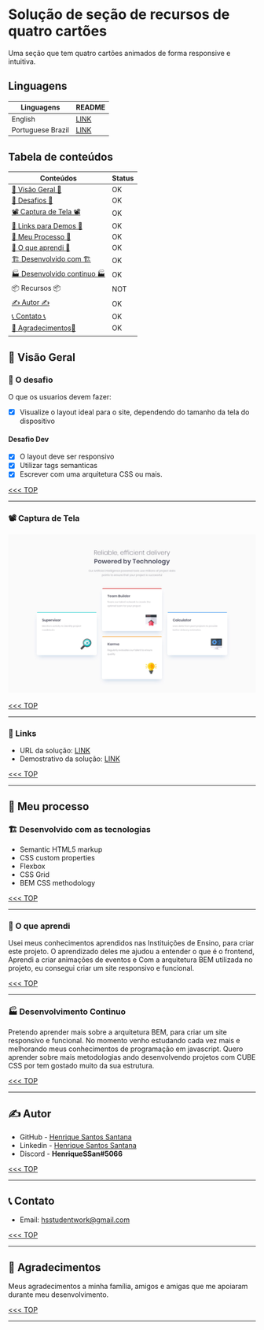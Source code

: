 # Solução de seção de recursos de quatro cartões

Uma seção que tem quatro cartões animados de forma responsive e intuitiva.

## Linguagens

|Linguagens       |README                         |
|-----------------|-------------------------------|
|English          |[LINK](lll)                    |
|Portuguese Brazil|[LINK](./README_pt-br.md)      |

## Tabela de conteúdos

|Conteúdos                                                               |Status|
|------------------------------------------------------------------------|------|
|[👀 Visão Geral 👀](#-visão-geral)                                      |OK    |
|[🎯 Desafios 🎯](#-o-desafio)                                           |OK    |
|[📽️ Captura de Tela 📽️](#-captura-de-tela)                              |OK    |
|[🧪 Links para Demos 🧪](#-links)                                       |OK    |
|[👟 Meu Processo 👟](#-meu-processo)                                    |OK    |
|[📖 O que aprendi 📖](#-o-que-aprendi)                                  |OK    |
|[🏗️ Desenvolvido com 🏗️](#-desenvolvido-com-as-tecnologias)             |OK    |
|[🏭 Desenvolvido continuo 🏭](#-desenvolvimento-continuo)               |OK    |
|📦 Recursos 📦                                                          |NOT   |
|[✍️ Autor ✍️](#-autor)                                                    |OK    |
|[📞 Contato 📞](#-contato)                                              |OK    |
|[🎊 Agradecimentos🎊](#-agradecimentos)                                 |OK    |
|                                                                        |      |

## 👀 Visão Geral

### 🎯 O desafio

O que os usuarios devem fazer:

- [x] Visualize o layout ideal para o site, dependendo do tamanho da tela do dispositivo

#### Desafio Dev

- [x] O layout deve ser responsivo
- [x] Utilizar tags semanticas
- [x] Escrever com uma arquitetura CSS ou mais.

[<<< TOP](#tabela-de-conteúdos)

------------------------------------------------------------------

### 📽 Captura de Tela

![Image](./_design/desktop-design.jpg)

[<<< TOP](#tabela-de-conteúdos)

------------------------------------------------------------------

### 🧪 Links

- URL da solução: [LINK](https://four-card-feature-section-rho-smoky.vercel.app/)
- Demostrativo da solução: [LINK](https://four-card-feature-section-rho-smoky.vercel.app/)

[<<< TOP](#tabela-de-conteúdos)

------------------------------------------------------------------

## 👟 Meu processo

### 🏗 Desenvolvido com as tecnologias

- Semantic HTML5 markup
- CSS custom properties
- Flexbox
- CSS Grid
- BEM CSS methodology

[<<< TOP](#tabela-de-conteúdos)

------------------------------------------------------------------

### 📖 O que aprendi

Usei meus conhecimentos aprendidos nas Instituições de Ensino, para criar este projeto. O aprendizado deles me ajudou a entender o que é o frontend, Aprendi a criar animações de eventos e Com a arquitetura BEM utilizada no projeto, eu consegui criar um site responsivo e funcional.

[<<< TOP](#tabela-de-conteúdos)

------------------------------------------------------------------

### 🏭 Desenvolvimento Continuo

Pretendo aprender mais sobre a arquitetura BEM, para criar um site responsivo e funcional. No momento venho estudando cada vez mais e melhorando meus conhecimentos de programação em javascript. Quero aprender sobre mais metodologias ando desenvolvendo projetos com CUBE CSS por tem gostado muito da sua estrutura.

[<<< TOP](#tabela-de-conteúdos)

------------------------------------------------------------------

## ✍ Autor

- GitHub - [Henrique Santos Santana](https://github.com/HenriqueSSan/)
- Linkedin - [Henrique Santos Santana](https://linkedin.com/in/henrique-santos-santana)
- Discord - **HenriqueSSan#5066**

[<<< TOP](#tabela-de-conteúdos)

------------------------------------------------------------------

## 📞 Contato

- Email: [hsstudentwork@gmail.com](https://mail.to:hsstudentwork@gmail.com)

[<<< TOP](#tabela-de-conteúdos)

------------------------------------------------------------------

## 🎊 Agradecimentos

Meus agradecimentos a minha família, amigos e amigas que me apoiaram durante meu desenvolvimento.

[<<< TOP](#tabela-de-conteúdos)

------------------------------------------------------------------
